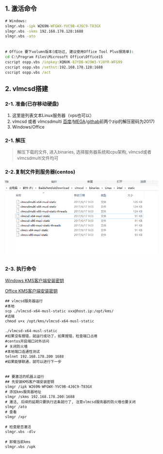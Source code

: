 ## 1. 激活命令

```bat
# Windows:
slmgr.vbs -ipk W269N-WFGWX-YVC9B-4J6C9-T83GX
slmgr.vbs -skms 192.168.178.128:1688
slmgr.vbs -ato


# Office 要下volumn版本(成功过, 建议使用Office Tool Plus很简单):
cd C:\Program Files\Microsoft Office\Office15
cscript ospp.vbs /inpkey:XQNVK-8JYDB-WJ9W3-YJ8YR-WFG99
cscript ospp.vbs /sethst:192.168.178.128:1688
cscript ospp.vbs /act
```

## 2. vlmcsd搭建

### 2-1. 准备(已存移动硬盘)

1. 这里是列表文本Linux服务器（vps也可以）
2. vlmcsd 或者 vlmcsdmulti [百度](https://links.jianshu.com/go?to=https%3A%2F%2Fpan.baidu.com%2Fs%2F1d8mnX0qHvR4Q0bEXB_ciMQ)/[MEGA](https://links.jianshu.com/go?to=https%3A%2F%2Fmega.nz%2F%23%21Z55AyJBC%21UMhXr2bcUs3LUOA1R2m3reb-7RiTGoG0oncLx7rKDQw)/[githab](https://links.jianshu.com/go?to=https%3A%2F%2Fgithub.com%2FWind4%2Fvlmcsd%2Freleases)前两个zip的解压密码为2017)
3. Windows/Office

### 2-1. 解压

> 解压下载的文件, 进入binaries, 选择服务器系统和cpu架构, vlmcsd或者vlmcsdmulti文件均可

### 2-2.复制文件到服务器(centos)

![图片](Image/4DBAE3B0-EE67-4b43-8957-E00B9E3CB79C.png)

### 2-3. 执行命令

[Windows KMS客户端安装密钥](https://docs.microsoft.com/en-us/previous-versions/windows/it-pro/windows-server-2012-R2-and-2012/jj612867(v=ws.11)?redirectedfrom=MSDN)

[Office KMS客户端安装密钥](https://docs.microsoft.com/en-us/DeployOffice/vlactivation/gvlks)

```shell
## vlmcsd服务器运行
#本地
scp ./vlmcsd-x64-musl-static xxx@host.ip:/opt/kms/
#远端
chmod u+x /opt/kms/vlmcsd-x64-musl-static

./vlmcsd-x64-musl-static
#如果没有报错，就运行成功了，如果报错，检查端口占用
#centos开启端口对外访问
# 关闭防火墙
#本地端口连通性测试
telnet 192.168.178.200 1688
#如果能够联通，就可以进行下一步


## 要激活的机器上运行
## 先安装KMS客户端安装密钥
slmgr /ipk W269N-WFGWX-YVC9B-4J6C9-T83GX
# 添加kms服务器地址
slmgr /skms 192.168.178.200:1688
# 激活, 后续的延期只要执行这条就行了, 注意vlmcsd服务器的防火墙也要关闭
slmgr /ato
# 查看
slmgr /xpr

# 检查是否激活
slmgr.vbs -dlv

# 卸载当前kms
slmgr.vbs /upk
```
